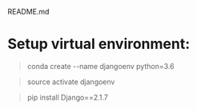 README.md

# Setup virtual environment:

> conda create --name djangoenv python=3.6

> source activate djangoenv

> pip install Django==2.1.7

